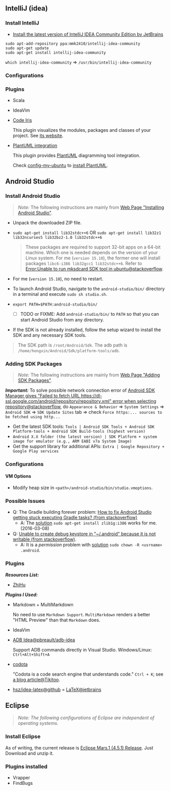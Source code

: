 ## IntelliJ (idea)

### Install IntelliJ
- [Install the latest version of IntelliJ IDEA Community Edition by JetBrains](http://stackoverflow.com/a/36483055/1833118)

```
sudo apt-add-repository ppa:mmk2410/intellij-idea-community
sudo apt-get update
sudo apt-get install intellij-idea-community
```

`which intellij-idea-community` => `/usr/bin/intellij-idea-community`

### Configurations

### Plugins
- Scala
- IdeaVim
- [Code Iris](https://plugins.jetbrains.com/plugin/7324?pr=idea)

  This plugin visualizes the modules, packages and classes of your project.
  See [its website](http://www.codeiris.com/).
- [PlantUML integration](https://plugins.jetbrains.com/plugin/?idea&id=7017)

  This plugin provides [PlantUML](http://plantuml.com/) diagramming tool integration.
  
  Check [config-my-ubuntu](https://github.com/hengxin/config-my-ubuntu/blob/master/ubuntu-configurations.md#install-plantuml) to [install PlantUML](https://gist.github.com/NLKNguyen/c39596c205ba1f1866c8).

## Android Studio

### Install Android Studio

> *Note:* The following instructions are mainly from [Web Page "Installing Android Studio"](http://developer.android.com/sdk/installing/index.html?pkg=studio).

- Unpack the downloaded ZIP file.
- `sudo apt-get install lib32stdc++6` OR `sudo apt-get install lib32z1 lib32ncurses5 lib32bz2-1.0 lib32stdc++6`
  
  > These packages are required to support 32-bit apps on a 64-bit machine. Which one is needed depends on the version of your Linux system. For me (`version 15.10`), the former one will install packages `libc6-i386 lib32gcc1 lib32stdc++6`. Refer to [Error:Unable to run mksdcard SDK tool in ubuntu@stackoverflow](http://stackoverflow.com/q/29241640/1833118).

- For me (`version 15.10`), no need to restart.
- To launch Android Studio, navigate to the `android-studio/bin/` directory in a terminal and execute `sudo sh studio.sh`.
- `export PATH=$PATH:android-studio/bin/`
  
  - [ ] TODO or FIXME: Add `android-studio/bin/` to `PATH` so that you can start Android Studio from any directory.
- If the SDK is not already installed, follow the setup wizard to install the SDK and any necessary SDK tools.

> The SDK path is `/root/Android/Sdk`. The adb path is `/home/hengxin/Android/Sdk/platform-tools/adb`.

### Adding SDK Packages

> *Note:* The following instructions are mainly from [Web Page "Adding SDK Packages"](http://developer.android.com/sdk/installing/adding-packages.html).

***Important:*** To solve possible network connection error of
[Android SDK Manager gives "Failed to fetch URL https://dl-ssl.google.com/android/repository/repository.xml" error when selecting repository@stackoverflow](http://stackoverflow.com/questions/3808167/android-sdk-manager-gives-failed-to-fetch-url-https-dl-ssl-google-com-android), do 
`Appearance & Behavior` => `System Settings` => `Android SDK` => `SDK Update Sites` tab => check `Force https:... sources to be fetched using http...`

- Get the latest SDK tools: `Tools | Android SDK Tools + Android SDK Platform-tools + Android SDK Build-tools (highest version)`
- `Android X.X folder (the latest version) | SDK Platform + system image for emulator (e.g., ARM EABI v7a System Image)`
- Get the support library for additional APIs: `Extra | Google Repository + Google Play services`

### Configurations

#### VM Options

- Modify heap size in `<path>/android-studio/bin/studio.vmoptions`.

### Possible Issues

- Q: The Gradle building forever problem: [How to fix Android Studio getting stuck executing Gradle tasks? (from stackoverflow)](http://stackoverflow.com/q/25629368/1833118)
  - A: The [solution](http://stackoverflow.com/a/30158211/1833118) `sudo apt-get install zlib1g:i386` works for me. (2016-03-08)
- Q: [Unable to create debug keystore in "~/.android" because it is not writable (from stackoverflow)](http://stackoverflow.com/q/21415156/1833118).
  - A: It is a *permission* problem with [solution](http://stackoverflow.com/a/22816031/1833118) `sudo chown -R <usrname> .android`.
  
### Plugins

***Resources List:***
- [ZhiHu](http://www.zhihu.com/question/28026027)

***Plugins I Used:***

- Markdown + MultiMarkdown

  No need to use `Markdown Support`. `MultiMarkdown` renders a better "HTML Preview" than that `Markdown` does. 
- IdeaVim
- [ADB Idea@pbreault/adb-idea](https://github.com/pbreault/adb-idea)

  Support ADB commands directly in Visual Studio. Windows/Linux: `Ctrl+Alt+Shift+A`
- [codota](https://www.codota.com/)
  
  "Codota is a code search engine that understands code." `Ctrl + K`; see [a blog article@Tikitoo](http://www.jianshu.com/p/59b89c26f9e0).

- [hsz/idea-latex@github](https://github.com/hsz/idea-latex) = [LaTeX@jetbrains](https://plugins.jetbrains.com/plugin/7660)

## Eclipse

> *Note: The following configurations of Eclipse are independent of operating systems.*

### Install Eclipse

As of writing, the current release is [Eclipse Mars.1 (4.5.1) Release](https://www.eclipse.org/downloads/?osType=linux).
Just Download and unzip it. 

### Plugins installed
- Vrapper
- FindBugs
